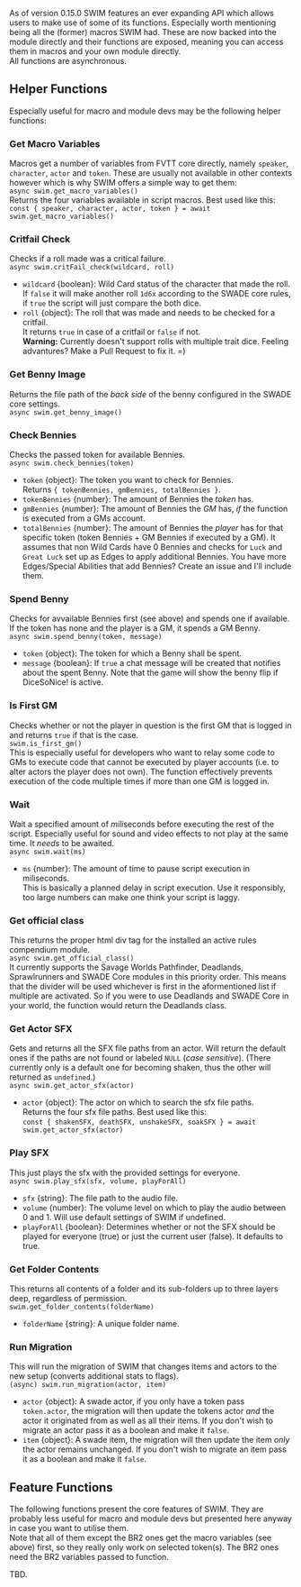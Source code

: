 As of version 0.15.0 SWIM features an ever expanding API which allows users to make use of some of its functions. Especially worth mentioning being all the (former) macros SWIM had. These are now backed into the module directly and their functions are exposed, meaning you can access them in macros and your own module directly.  
All functions are asynchronous.  

## Helper Functions
Especially useful for macro and module devs may be the following helper functions:

### Get Macro Variables
Macros get a number of variables from FVTT core directly, namely `speaker`, `character`, `actor` and `token`. These are usually not available in other contexts however which is why SWIM offers a simple way to get them:  
`async swim.get_macro_variables()`  
Returns the four variables available in script macros. Best used like this:  
`const { speaker, character, actor, token } = await swim.get_macro_variables()`  

### Critfail Check
Checks if a roll made was a critical failure.  
`async swim.critFail_check(wildcard, roll)`
- `wildcard` {boolean}: Wild Card status of the character that made the roll. If `false` it will make another roll `1d6x` according to the SWADE core rules, if `true` the script will just compare the both dice.  
- `roll` {object}: The roll that was made and needs to be checked for a critfail.  
It returns `true` in case of a critfail or `false` if not.  
**Warning:** Currently doesn't support rolls with multiple trait dice. Feeling advantures? Make a Pull Request to fix it. =)  

### Get Benny Image
Returns the file path of the *back side* of the benny configured in the SWADE core settings.  
`async swim.get_benny_image()`

### Check Bennies
Checks the passed token for available Bennies.  
`async swim.check_bennies(token)`
- `token` {object}: The token you want to check for Bennies.  
Returns `{ tokenBennies, gmBennies, totalBennies }`.  
- `tokenBennies` {number}: The amount of Bennies the *token* has.  
- `gmBennies` {number}: The amount of Bennies the *GM* has, *if* the function is executed from a GMs account.  
- `totalBennies` {number}: The amount of Bennies the *player* has for that specific token (token Bennies + GM Bennies if executed by a GM).
It assumes that non Wild Cards have 0 Bennies and checks for `Luck` and `Great Luck` set up as Edges to apply additional Bennies. You have more Edges/Special Abilities that add Bennies? Create an issue and I'll include them.  

### Spend Benny
Checks for avvailable Bennies first (see above) and spends one if available. If the token has none and the player is a GM, it spends a GM Benny.  
`async swim.spend_benny(token, message)`  
- `token` {object}: The token for which a Benny shall be spent.  
- `message` {boolean}: If `true` a chat message will be created that notifies about the spent Benny.
Note that the game will show the benny flip if DiceSoNice! is active.  

### Is First GM
Checks whether or not the player in question is the first GM that is logged in and returns `true` if that is the case.  
`swim.is_first_gm()`  
This is especially useful for developers who want to relay some code to GMs to execute code that cannot be executed by player accounts (i.e. to alter actors the player does not own). The function effectively prevents execution of the code multiple times if more than one GM is logged in.  

### Wait
Wait a specified amount of *mili*seconds before executing the rest of the script. Especially useful for sound and video effects to not play at the same time. It *needs* to be awaited.  
`async swim.wait(ms)`  
- `ms` {number}: The amount of time to pause script execution in miliseconds.  
This is basically a planned delay in script execution. Use it responsibly, too large numbers can make one think your script is laggy.  

### Get official class
This returns the proper html div tag for the installed an active rules compendium module.  
`async swim.get_official_class()`  
It currently supports the Savage Worlds Pathfinder, Deadlands, Sprawlrunners and SWADE Core modules in this priority order. This means that the divider will be used whichever is first in the aformentioned list if multiple are activated. So if you were to use Deadlands and SWADE Core in your world, the function would return the Deadlands class.  

### Get Actor SFX
Gets and returns all the SFX file paths from an actor. Will return the default ones if the paths are not found or labeled `NULL` (*case sensitive*). (There currently only is a default one for becoming shaken, thus the other will returned as `undefined`.)  
`async swim.get_actor_sfx(actor)`  
- `actor` {object}: The actor on which to search the sfx file paths.  
Returns the four sfx file paths. Best used like this:  
`const { shakenSFX, deathSFX, unshakeSFX, soakSFX } = await swim.get_actor_sfx(actor)`  

### Play SFX
This just plays the sfx with the provided settings for everyone.  
`async swim.play_sfx(sfx, volume, playForAll)`  
- `sfx` {string}: The file path to the audio file.  
- `volume` {number}: The volume level on which to play the audio between 0 and 1. Will use default settings of SWIM if undefined.  
- `playForAll` {boolean}: Determines whether or not the SFX should be played for everyone (true) or just the current user (false). It defaults to true.

### Get Folder Contents
This returns all contents of a folder and its sub-folders up to three layers deep, regardless of permission.  
`swim.get_folder_contents(folderName)`  
- `folderName` {string}: A unique folder name.  

### Run Migration
This will run the migration of SWIM that changes items and actors to the new setup (converts additional stats to flags).  
`(async) swim.run_migration(actor, item)`  
- `actor` {object}: A swade actor, if you only have a token pass `token.actor`, the migration will then update the tokens actor *and* the actor it originated from as well as all their items. If you don't wish to migrate an actor pass it as a boolean and make it `false`.  
- `item` {object}: A swade item, the migration will then update the item *only* the actor remains unchanged. If you don't wish to migrate an item pass it as a boolean and make it `false`.  

## Feature Functions
The following functions present the core features of SWIM. They are probably less useful for macro and module devs but presented here anyway in case you want to utilise them.  
Note that all of them except the BR2 ones get the macro variables (see above) first, so they really only work on selected token(s). The BR2 ones need the BR2 variables passed to function.  

TBD.  